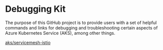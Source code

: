 # Debugging Kit
The purpose of this GitHub project is to provide users with a set of helpful commands and links for debugging and troubleshooting certain aspects of Azure Kubernetes Service (AKS), among other things.

[aks/servicemesh-istio](/aks/servicemesh-istio)
